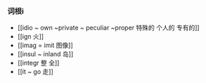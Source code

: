### 词根i
- [[idio ~ own  ~private ~ peculiar ~proper 特殊的 个人的 专有的]]
- [[ign 火]]
- [[imag = imit 图像]]
- [[insul ~ inland 岛]]
- [[integr 整 全]]
- [[it ~ go 走]]